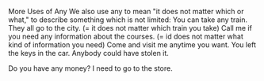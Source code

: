 More Uses of Any
We also use any to mean "it does not matter which or what," to describe something which is not limited:
You can take any train. They all go to the city.
(= it does not matter which train you take)
Call me if you need any information about the courses.
(= id does not matter what kind of information you need)
Come and visit me anytime you want.
You left the keys in the car. Anybody could have stolen it.

Do you have any money?
I need to go to the store.




